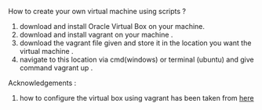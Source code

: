 How to create your own virtual machine using scripts ? 

1. download and install Oracle Virtual Box on your machine. 
2. download and install vagrant on your machine . 
3. download the vagrant file given and store it in the location you want the virtual machine . 
4. navigate to this location via cmd(windows) or terminal (ubuntu) and give command vagrant up . 

Acknowledgements : 
1. how to configure the virtual box using vagrant has been taken from [here](https://docs.vagrantup.com/v2/virtualbox/configuration.html)
